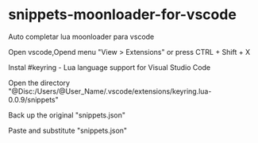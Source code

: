 # snippets-moonloader-for-vscode
Auto completar lua moonloader para vscode

Open vscode,Opend menu "View > Extensions" or press CTRL + Shift + X

Instal 
#keyring - Lua language support for Visual Studio Code

Open the directory "@Disc:/Users/@User_Name/.vscode/extensions/keyring.lua-0.0.9/snippets"

Back up the original "snippets.json"

Paste and substitute "snippets.json"
